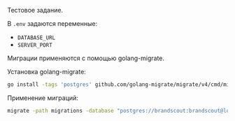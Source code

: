 Тестовое задание.

В `.env` задаются переменные:

* `DATABASE_URL`
* `SERVER_PORT`

Миграции применяются с помощью golang-migrate.

Установка golang-migrate:

```bash
go install -tags 'postgres' github.com/golang-migrate/migrate/v4/cmd/migrate@latest
```

Применение миграций:

```bash
migrate -path migrations -database "postgres://brandscout:brandscout@localhost:5432/brandscout?sslmode=disable" up
```
